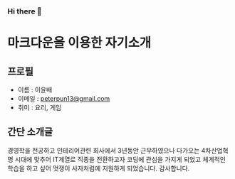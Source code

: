 ### Hi there 👋


# 마크다운을 이용한 자기소개

## 프로필

- 이름 : 이윤배
- 이메일 : peterpun13@gmail.com
- 취미 : 요리, 게임

## 간단 소개글
 
경영학을 전공하고 인테리어관련 회사에서 3년동안 근무하였으나 다가오는 4차산업혁명 시대에 맞추어 IT계열로 직종을 전환하고자 코딩에 관심을 가지게 되었고 체계적인 학습을 하고 싶어 멋쟁이 사자처럼에 지원하게 되었습니다. 감사합니다.


<!--
**BDCOOT/BDCOOT** is a ✨ _special_ ✨ repository because its `README.md` (this file) appears on your GitHub profile.

Here are some ideas to get you started:

- 🔭 I’m currently working on ...
- 🌱 I’m currently learning ...
- 👯 I’m looking to collaborate on ...
- 🤔 I’m looking for help with ...
- 💬 Ask me about ...
- 📫 How to reach me: ...
- 😄 Pronouns: ...
- ⚡ Fun fact: ...
-->



